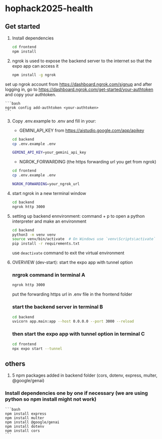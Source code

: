 # hophack2025-health

## Get started 

1. Install dependencies
   ```bash
   cd frontend
   npm install
   ```

2. ngrok is used to expose the backend server to the internet so that the expo app can access it
    ```bash
    npm install -g ngrok
    ```
  set up ngrok account from https://dashboard.ngrok.com/signup and after logging in, go to https://dashboard.ngrok.com/get-started/your-authtoken and copy your authtoken.

    ```bash
    ngrok config add-authtoken <your-authtoken>
    ```
3. Copy .env.example to .env and fill in your:
    - GEMINI_API_KEY from https://aistudio.google.com/app/apikey
    ```bash
    cd backend
    cp .env.example .env
    ```
    ```bash
    GEMINI_API_KEY=your_gemini_api_key
    ```

    - NGROK_FORWARDING (the https forwarding url you get from ngrok)
    ```bash
    cd frontend
    cp .env.example .env
    ```
    ```bash
    NGROK_FORWARDING=your_ngrok_url
    ```

4. start ngrok in a new terminal window
    ```bash
    cd backend
    ngrok http 3000
    ```
5. setting up backend ennvironment: command + p to open a python interpreter and make an environment
    ```bash
    cd backend
    python3 -m venv venv
    source venv/bin/activate  # On Windows use `venv\Scripts\activate`
    pip install -r requirements.txt
    ```
    use `deactivate` command to exit the virtual environment

6. OVERVIEW (dev-start): start the expo app with tunnel option
    ### nrgrok command in terminal A
    ```bash
    ngrok http 3000
    ```
    put the forwarding https url in .env file in the frontend folder

    ### start the backend server in terminal B
    ```bash
    cd backend
    uvicorn app.main:app --host 0.0.0.0 --port 3000 --reload
    ```
    ### then start the expo app with tunnel option in terminal C
    ```bash
    cd frontend
    npx expo start --tunnel
    ```
## others
1. 5 npm packages added in backend folder (cors, dotenv, express, multer, @google/genai)
  ### Install dependencies one by one if necessary (we are using python so npm install might not work)
    ```bash
    npm install express
    npm install multer
    npm install @google/genai
    npm install dotenv
    npm install cors
    ```